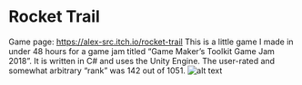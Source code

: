 # Rocket Trail
Game page: https://alex-src.itch.io/rocket-trail
This is a little game I made in under 48 hours for a game jam titled “Game Maker’s Toolkit Game Jam 2018”. It is written in C# and uses the Unity Engine. The user-rated and somewhat arbitrary “rank” was 142 out of 1051.
![alt text](game-makers-toolkit-game-jam-2018/Recordings/image_0000.png)